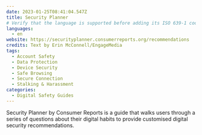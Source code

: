 ```yaml
---
date: 2023-01-25T08:41:04.547Z
title: Security Planner
# Verify that the language is supported before adding its ISO 639-1 code here. without the country code, i.e. ms instead of ms_MY.
languages:
  - en
website: https://securityplanner.consumerreports.org/recommendations
credits: Text by Erin McConnell/EngageMedia
tags:
  - Account Safety
  - Data Protection
  - Device Security
  - Safe Browsing
  - Secure Connection
  - Stalking & Harassment
categories:
  - Digital Safety Guides
---
```

Security Planner by Consumer Reports is a guide that walks users through a series of questions about their digital habits to provide customised digital security recommendations.